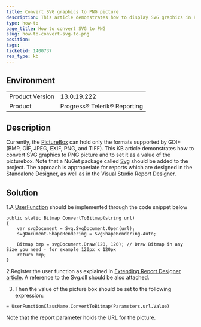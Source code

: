 ```yaml
---
title: Convert SVG graphics to PNG picture
description: This article demonstrates how to display SVG graphics in PictureBox by converting it to PNG
type: how-to
page_title: How to convert SVG to PNG 
slug: how-to-convert-svg-to-png
position: 
tags: 
ticketid: 1400737
res_type: kb
---
```


## Environment
<table>
	<tr>
		<td>Product Version</td>
		<td>13.0.19.222</td>
	</tr>
	<tr>
		<td>Product</td>
		<td>Progress® Telerik® Reporting</td>
	</tr>
</table>


## Description
Currently, the [PictureBox](../report-items-picture-box) can hold only the formats supported by GDI+ (BMP, GIF, JPEG, EXIF, PNG, and TIFF). This KB article demonstrates how to convert SVG graphics to PNG picture and to set it as a value of the picturebox. Note that a NuGet package called [Svg](https://www.nuget.org/packages/Svg/) should be added to the project. The approach is approperiate for reports which are designed in the Standalone Designer, as well as in the Visual Studio Report Designer.

## Solution
1.A [UserFunction](../expressions-user-functions) should be implemented through the code snippet below
	
```CSharp
public static Bitmap ConvertToBitmap(string url)
{
	var svgDocument = Svg.SvgDocument.Open(url);
	svgDocument.ShapeRendering = SvgShapeRendering.Auto;

	Bitmap bmp = svgDocument.Draw(120, 120); // Draw Bitmap in any Size you need - for example 120px x 120px
	return bmp;
}
```

2.Register the user function as explained in [Extending Report Designer article](../standalone-report-designer-extending-configuration). A reference to the Svg.dll should be also attached.

3. Then the value of the picture box should be set to the following expression: 

```
= UserFunctionClassName.ConvertToBitmap(Parameters.url.Value)
```
Note that the report parameter holds the URL for the picture.
